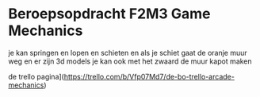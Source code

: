# Beroepsopdracht F2M3 Game Mechanics

je kan springen en lopen en schieten en als je schiet gaat de oranje muur weg en er zijn 3d models je kan ook met het zwaard de muur kapot maken

de trello pagina](https://trello.com/b/Vfp07Md7/de-bo-trello-arcade-mechanics)
